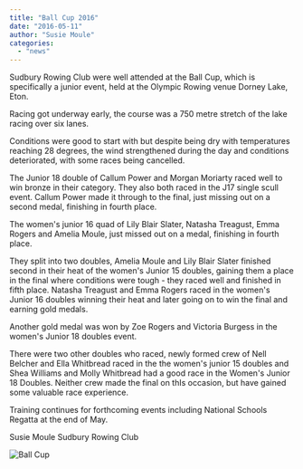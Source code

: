```yaml
---
title: "Ball Cup 2016"
date: "2016-05-11"
author: "Susie Moule"
categories:
  - "news"
---
```


Sudbury Rowing Club were well attended at the Ball Cup, which is specifically a junior event, held at the Olympic Rowing venue Dorney Lake, Eton.

Racing got underway early, the course was a 750 metre stretch of the lake racing over six lanes.

Conditions were good to start with but despite being dry with temperatures reaching 28 degrees, the wind strengthened during the day and conditions deteriorated, with some races being cancelled.

The Junior 18 double of Callum Power and Morgan Moriarty raced well to win bronze in their category. They also both raced in the J17 single scull event. Callum Power made it through to the final, just missing out on a second medal, finishing in fourth place.

The women's junior 16 quad of Lily Blair Slater, Natasha Treagust, Emma Rogers and Amelia Moule, just missed out on a medal, finishing in fourth place.

They split into two doubles, Amelia Moule and Lily Blair Slater finished second in their heat of the women's Junior 15 doubles, gaining them a place in the final where conditions were tough - they raced well and finished in fifth place. Natasha Treagust and Emma Rogers raced in the women's Junior 16 doubles winning their heat and later going on to win the final and earning gold medals.

Another gold medal was won by Zoe Rogers and Victoria Burgess in the women's Junior 18 doubles event.

There were two other doubles who raced, newly formed crew of Nell Belcher and Ella Whitbread raced in the the women's junior 15 doubles and Shea Williams and Molly Whitbread had a good race in the Women's Junior 18 Doubles. Neither crew made the final on thIs occasion, but have gained some valuable race experience.

Training continues for forthcoming events including National Schools Regatta at the end of May.

Susie Moule Sudbury Rowing Club

![Ball Cup](/assets/news/images/Ball-Cup.jpg)
